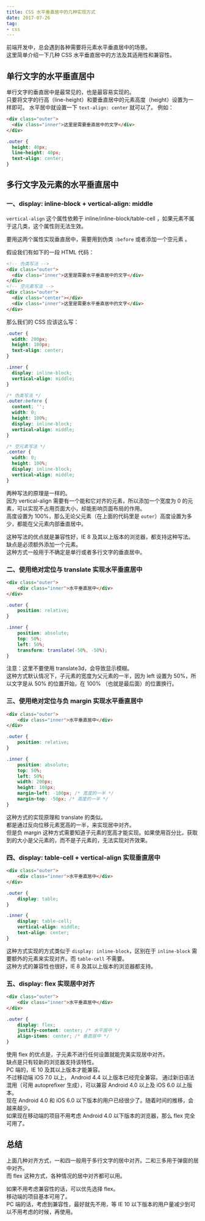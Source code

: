 ```yaml
---
title: CSS 水平垂直居中的几种实现方式
date: 2017-07-26
tag: 
- css
---
```

前端开发中，总会遇到各种需要将元素水平垂直居中的场景。  
这里简单介绍一下几种 CSS 水平垂直居中的方法及其适用性和兼容性。<!--more-->

## 单行文字的水平垂直居中
单行文字的垂直居中是最常见的，也是最容易实现的。  
只要将文字的行高（line-height）和要垂直居中的元素高度（height）设置为一样即可。
水平居中就设置一下 `text-align: center` 就可以了。
例如：
```html
<div class="outer">
  <div class="inner">这里是需要垂直居中的文字</div>
</div>
```

```css
.outer {
  height: 40px;
  line-height: 40px;
  text-align: center;
}
```

## 多行文字及元素的水平垂直居中
### 一、display: inline-block + vertical-align: middle
`vertical-align` 这个属性依赖于 inline/inline-block/table-cell ，如果元素不属于这几类，这个属性则无法生效。

要用这两个属性实现垂直居中，需要用到伪类 `:before` 或者添加一个空元素 。

假设我们有如下的一段 HTML 代码：
```html
<!-- 伪类写法 -->
<div class="outer">
  <div class="inner">这里是需要水平垂直居中的文字</div>
</div>
<!-- 空元素写法 -->
<div class="outer">
  <div class="center"></div>
  <div class="inner">这里是需要水平垂直居中的文字</div>
</div>
```
那么我们的 CSS 应该这么写：
```css
.outer {
  width: 200px;
  height: 100px;
  text-align: center;
}

.inner {
  display: inline-block;
  vertical-align: middle;
}

/* 伪类写法 */
.outer:before {
  content: '';
  width: 0;
  height: 100%;
  display: inline-block;
  vertical-align: middle;
}

/* 空元素写法 */
.center {
  width: 0;
  height: 100%;
  display: inline-block;
  vertical-align: middle;
}
```
两种写法的原理是一样的。  
因为 vertical-align 需要有一个能和它对齐的元素，所以添加一个宽度为 0 的元素，可以实现不占用页面大小，却能影响页面布局的作用。  
高度设置为 100%，那么无论父元素（在上面的代码里是 `outer`）高度设置为多少，都能在父元素内部垂直居中。  

这种写法的优点就是兼容性好，IE 8 及其以上版本的浏览器，都支持这种写法。缺点是必须额外添加一个元素。  
这种方式一般用于不确定是单行或者多行文字的垂直居中。

### 二、使用绝对定位与 translate 实现水平垂直居中

```html
<div class="outer">
    <div class="inner">水平垂直居中</div>
</div>
```

```css
.outer {
    position: relative;
}

.inner {
    position: absolute;
    top: 50%;
    left: 50%;
    transform: translate(-50%, -50%);
}
```
注意：这里不要使用 translate3d，会导致显示模糊。  
这种方式默认情况下，子元素的宽度为父元素的一半，因为 left 设置为 50%，所以文字是从 50% 的位置开始，在 100% （也就是最后面）的位置换行。

### 三、使用绝对定位与负 margin 实现水平垂直居中

```html
<div class="outer">
    <div class="inner">水平垂直居中</div>
</div>
```

```css
.outer {
    position: relative;
}

.inner {
    position: absolute;
    top: 50%;
    left: 50%;
    width: 200px;
    height: 100px;
    margin-left: -100px; /* 宽度的一半 */
    margin-top: -50px; /* 高度的一半 */
}
```
这种方式的实现原理和 translate 的类似。  
都是通过反向位移元素宽高的一半，来实现居中对齐。  
但是负 margin 这种方式需要知道子元素的宽高才能实现。如果使用百分比，获取到的大小是父元素的，而不是子元素的，无法实现对齐效果。

### 四、display: table-cell + vertical-align 实现垂直居中

```html
<div class="outer">
    <div class="inner">水平垂直居中</div>
</div>
```

```css
.outer {
    display: table;
}

.inner {
    display: table-cell;
    vertical-align: middle;
    text-align: center;
}
```
这种方式实现的方式类似于 `display: inline-block`，区别在于 `inline-block` 需要额外的元素来实现对齐。而 `table-cell` 不需要。  
这种方式的兼容性也很好，IE 8 及其以上版本的浏览器都支持。

### 五、display: flex 实现居中对齐

```html
<div class="outer">
    <div class="inner">水平垂直居中</div>
</div>
```

```css
.outer {
    display: flex;
    justify-content: center; /* 水平居中 */
    align-items: center; /* 垂直居中 */
}
```
使用 flex 的优点是，子元素不进行任何设置就能完美实现居中对齐。  
缺点是只有较新的浏览器支持该特性。  
PC 端的，IE 10 及其以上版本才能兼容。  
不过移动端 iOS 7.0 以上， Android 4.4 以上版本已经完全兼容。
通过新旧语法混用（可用 autoprefixer 生成），可以兼容 Android 4.0 以上及 iOS 6.0 以上版本。  
现在 Android 4.0 和 iOS 6.0 以下版本的用户已经很少了。随着时间的推移，会越来越少。  
如果现在移动端的项目不用考虑 Android 4.0 以下版本的浏览器，那么 flex 完全可用了。

## 总结
上面几种对齐方式，一和四一般用于多行文字的居中对齐。二和三多用于弹窗的居中对齐。  
而 flex 这种方式，各种情况的居中对齐都可以用。  

如果不用考虑兼容性的话，可以优先选择 flex。  
移动端的项目基本可用了。  
PC 端的话，考虑到兼容性，最好就先不用，等 IE 10 以下版本的用户量减少到可以不用考虑的时候，再使用。